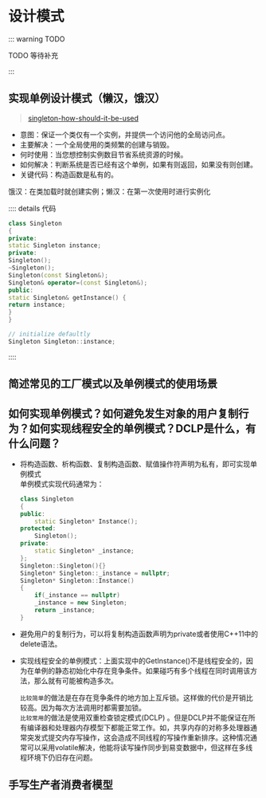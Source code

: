 # 设计模式

::: warning TODO

TODO 等待补充

:::

## 实现单例设计模式（懒汉，饿汉）

> [singleton-how-should-it-be-used](https://stackoverflow.com/a/92193/17744936)

- 意图：保证一个类仅有一个实例，并提供一个访问他的全局访问点。
- 主要解决：一个全局使用的类频繁的创建与销毁。
- 何时使用：当您想控制实例数目节省系统资源的时候。
- 如何解决：判断系统是否已经有这个单例，如果有则返回，如果没有则创建。
- 关键代码：构造函数是私有的。
  
饿汉：在类加载时就创建实例；懒汉：在第一次使用时进行实例化

:::: details 代码
```cpp
class Singleton
{
private:
static Singleton instance;
private:
Singleton();
~Singleton();
Singleton(const Singleton&);
Singleton& operator=(const Singleton&);
public:
static Singleton& getInstance() {
return instance;
}
}

// initialize defaultly
Singleton Singleton::instance;
```
::::

## 简述常见的工厂模式以及单例模式的使用场景

## 如何实现单例模式？如何避免发生对象的用户复制行为？如何实现线程安全的单例模式？DCLP是什么，有什么问题？
* 将构造函数、析构函数、复制构造函数、赋值操作符声明为私有，即可实现单例模式   
  单例模式实现代码通常为：
  ```cpp
  class Singleton
  {
  public:
      static Singleton* Instance();
  protected:
      Singleton();
  private:
      static Singleton* _instance;
  };
  Singleton::Singleton(){}
  Singleton* Singleton::_instance = nullptr;
  Singleton* Singleton::Instance()
  {
      if(_instance == nullptr)
      _instance = new Singleton;
      return _instance;
  }
  ```
* 避免用户的复制行为，可以将复制构造函数声明为private或者使用C++11中的delete语法。
* 实现线程安全的单例模式：上面实现中的GetInstance()不是线程安全的，因为在单例的静态初始化中存在竞争条件。如果碰巧有多个线程在同时调用该方法，那么就有可能被构造多次。

  `比较简单`的做法是在存在竞争条件的地方加上互斥锁。这样做的代价是开销比较高。因为每次方法调用时都需要加锁。  
  `比较常用`的做法是使用双重检查锁定模式(DCLP)
  。但是DCLP并不能保证在所有编译器和处理器内存模型下都能正常工作。如，共享内存的对称多处理器通常突发式提交内存写操作，这会造成不同线程的写操作重新排序。这种情况通常可以采用volatile解决，他能将读写操作同步到易变数据中，但这样在多线程环境下仍旧存在问题。

<PDF url="/pdf/DDJ_Jul_Aug_2004_revised.pdf" />

## 手写生产者消费者模型

